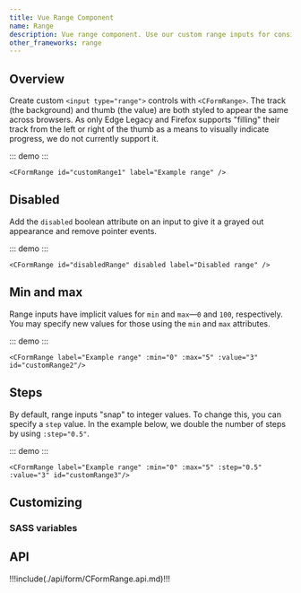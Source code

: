 ```yaml
---
title: Vue Range Component
name: Range
description: Vue range component. Use our custom range inputs for consistent cross-browser styling and built-in customization.
other_frameworks: range
---
```


## Overview

Create custom `<input type="range">` controls with `<CFormRange>`. The track (the background) and thumb (the value) are both styled to appear the same across browsers. As only Edge Legacy and Firefox supports "filling" their track from the left or right of the thumb as a means to visually indicate progress, we do not currently support it.

::: demo
<CFormRange id="customRange1" label="Example range" />
:::
```vue
<CFormRange id="customRange1" label="Example range" />
```

## Disabled

Add the `disabled` boolean attribute on an input to give it a grayed out appearance and remove pointer events.

::: demo
<CFormRange id="disabledRange" disabled label="Disabled range" />
:::
```vue
<CFormRange id="disabledRange" disabled label="Disabled range" />
```

## Min and max

Range inputs have implicit values for `min` and `max`—`0` and `100`, respectively. You may specify new values for those using the `min` and `max` attributes.

::: demo
<CFormRange label="Example range" :min="0" :max="5" :value="3" id="customRange2"/>
:::
```vue
<CFormRange label="Example range" :min="0" :max="5" :value="3" id="customRange2"/>
```

## Steps

By default, range inputs "snap" to integer values. To change this, you can specify a `step` value. In the example below, we double the number of steps by using `:step="0.5"`.

::: demo
<CFormRange label="Example range" :min="0" :max="5" :step="0.5" :value="3" id="customRange3"/> 
:::
```vue
<CFormRange label="Example range" :min="0" :max="5" :step="0.5" :value="3" id="customRange3"/> 
```

## Customizing

### SASS variables

<ScssDocs file="_variables.scss" capture="form-range-variables" />

## API

!!!include(./api/form/CFormRange.api.md)!!!